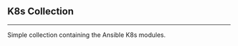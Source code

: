 K8s Collection
--------------
--------------

Simple collection containing the Ansible K8s modules.

